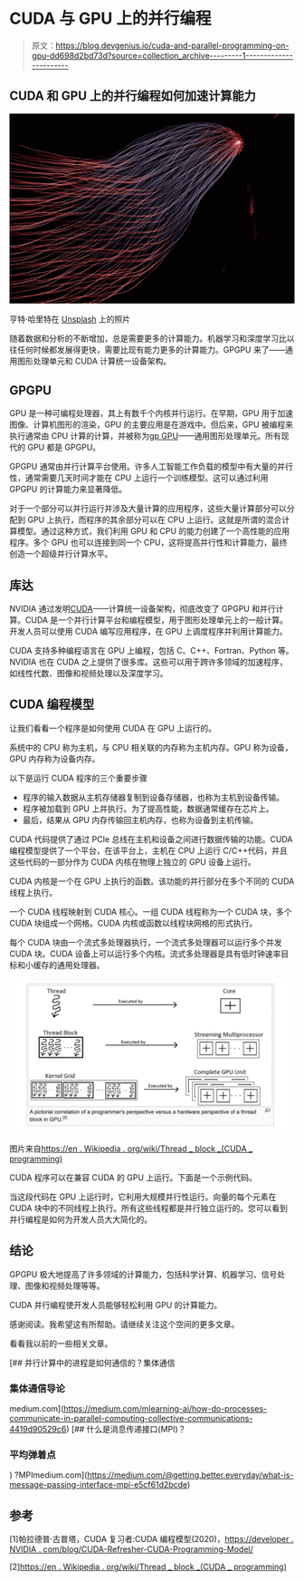 # CUDA 与 GPU 上的并行编程

> 原文：<https://blog.devgenius.io/cuda-and-parallel-programming-on-gpu-dd698d2bd73d?source=collection_archive---------1----------------------->

## CUDA 和 GPU 上的并行编程如何加速计算能力

![](img/5f72a8df4f080adeff41bb78eb7a7ed0.png)

亨特·哈里特在 [Unsplash](https://unsplash.com?utm_source=medium&utm_medium=referral) 上的照片

随着数据和分析的不断增加，总是需要更多的计算能力。机器学习和深度学习比以往任何时候都发展得更快，需要比现有能力更多的计算能力。GPGPU 来了——通用图形处理单元和 CUDA 计算统一设备架构。

## GPGPU

GPU 是一种可编程处理器，其上有数千个内核并行运行。在早期，GPU 用于加速图像、计算机图形的渲染，GPU 的主要应用是在游戏中。但后来，GPU 被编程来执行通常由 CPU 计算的计算，并被称为[gp GPU](https://en.wikipedia.org/wiki/General-purpose_computing_on_graphics_processing_units)——通用图形处理单元。所有现代的 GPU 都是 GPGPU。

GPGPU 通常由并行计算平台使用。许多人工智能工作负载的模型中有大量的并行性，通常需要几天时间才能在 CPU 上运行一个训练模型。这可以通过利用 GPGPU 的计算能力来显著降低。

对于一个部分可以并行运行并涉及大量计算的应用程序，这些大量计算部分可以分配到 GPU 上执行，而程序的其余部分可以在 CPU 上运行。这就是所谓的混合计算模型。通过这种方式，我们利用 GPU 和 CPU 的能力创建了一个高性能的应用程序。多个 GPU 也可以连接到同一个 CPU，这将提高并行性和计算能力，最终创造一个超级并行计算水平。

## 库达

NVIDIA 通过发明[CUDA](https://en.wikipedia.org/wiki/CUDA)——计算统一设备架构，彻底改变了 GPGPU 和并行计算。CUDA 是一个并行计算平台和编程模型，用于图形处理单元上的一般计算。开发人员可以使用 CUDA 编写应用程序，在 GPU 上调度程序并利用计算能力。

CUDA 支持多种编程语言在 GPU 上编程，包括 C、C++、Fortran、Python 等。NVIDIA 也在 CUDA 之上提供了很多库。这些可以用于跨许多领域的加速程序，如线性代数、图像和视频处理以及深度学习。

## CUDA 编程模型

让我们看看一个程序是如何使用 CUDA 在 GPU 上运行的。

系统中的 CPU 称为主机，与 CPU 相关联的内存称为主机内存。GPU 称为设备，GPU 内存称为设备内存。

以下是运行 CUDA 程序的三个重要步骤

*   程序的输入数据从主机存储器复制到设备存储器，也称为主机到设备传输。
*   程序被加载到 GPU 上并执行。为了提高性能，数据通常缓存在芯片上。
*   最后，结果从 GPU 内存传输回主机内存，也称为设备到主机传输。

CUDA 代码提供了通过 PCIe 总线在主机和设备之间进行数据传输的功能。CUDA 编程模型提供了一个平台，在该平台上，主机在 CPU 上运行 C/C++代码，并且这些代码的一部分作为 CUDA 内核在物理上独立的 GPU 设备上运行。

CUDA 内核是一个在 GPU 上执行的函数。该功能的并行部分在多个不同的 CUDA 线程上执行。

一个 CUDA 线程映射到 CUDA 核心。一组 CUDA 线程称为一个 CUDA 块，多个 CUDA 块组成一个网格。CUDA 内核或函数以线程块网格的形式执行。

每个 CUDA 块由一个流式多处理器执行，一个流式多处理器可以运行多个并发 CUDA 块。CUDA 设备上可以运行多个内核。流式多处理器是具有低时钟速率目标和小缓存的通用处理器。

![](img/fc827b8c236ee329747b31f0e85762c0.png)

图片来自[https://en . Wikipedia . org/wiki/Thread _ block _(CUDA _ programming)](https://en.wikipedia.org/wiki/Thread_block_(CUDA_programming))

CUDA 程序可以在兼容 CUDA 的 GPU 上运行。下面是一个示例代码。

当这段代码在 GPU 上运行时，它利用大规模并行性运行。向量的每个元素在 CUDA 块中的不同线程上执行。所有这些线程都是并行独立运行的。您可以看到并行编程是如何为开发人员大大简化的。

## 结论

GPGPU 极大地提高了许多领域的计算能力，包括科学计算、机器学习、信号处理、图像和视频处理等等。

CUDA 并行编程使开发人员能够轻松利用 GPU 的计算能力。

感谢阅读。我希望这有所帮助。请继续关注这个空间的更多文章。

看看我以前的一些相关文章。

[](https://medium.com/mlearning-ai/how-do-processes-communicate-in-parallel-computing-collective-communications-4419d90529c6) [## 并行计算中的进程是如何通信的？集体通信

### 集体通信导论

medium.com](https://medium.com/mlearning-ai/how-do-processes-communicate-in-parallel-computing-collective-communications-4419d90529c6) [](https://medium.com/@getting.better.everyday/what-is-message-passing-interface-mpi-e5cf61d2bcde) [## 什么是消息传递接口(MPI)？

### 平均弹着点

) ?MPImedium.com](https://medium.com/@getting.better.everyday/what-is-message-passing-interface-mpi-e5cf61d2bcde) 

## 参考

[1]帕拉德普·古普塔，CUDA 复习者:CUDA 编程模型(2020)，[https://developer . NVIDIA . com/blog/CUDA-Refresher-CUDA-Programming-Model/](https://developer.nvidia.com/blog/cuda-refresher-cuda-programming-model/)

[2][https://en . Wikipedia . org/wiki/Thread _ block _(CUDA _ programming)](https://en.wikipedia.org/wiki/Thread_block_(CUDA_programming))